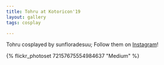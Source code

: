 ```yaml
---
title: Tohru at Kotoricon'19
layout: gallery
tags: cosplay

---
```


Tohru cosplayed by sunfloradesuu; Follow them on [Instagram](https://www.instagram.com/sunfloradesuu)!

{% flickr_photoset 72157675554984637 "Medium" %}